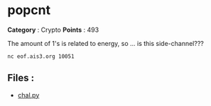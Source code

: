 # popcnt

**Category** : Crypto
**Points** : 493

The amount of 1's is related to energy, so ...  is this side-channel???

`nc eof.ais3.org 10051`

## Files : 
 - [chal.py](./chal.py)


